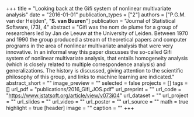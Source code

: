 +++
title = "Looking back at the Gifi system of nonlinear multivariate analysis"
date = "2016-01-01"
publication_types = ["2"]
authors = ["P.G.M. van der Heijden", "**S. van Buuren**"]
publication = "Journal of Statistical Software, (73), 4"
abstract = "Gifi was the nom de plume for a group of researchers led by Jan de Leeuw at the University of Leiden. Between 1970 and 1990 the group produced a stream of theoretical papers and computer programs in the area of nonlinear multivariate analysis that were very innovative. In an informal way this paper discusses the so-called Gifi system of nonlinear multivariate analysis, that entails homogeneity analysis (which is closely related to multiple correspondence analysis) and generalizations. The history is discussed, giving attention to the scientific philosophy of this group, and links to machine learning are indicated."
abstract_short = ""
image_preview = ""
selected = false
projects = []
tags = []
url_pdf = "publications/2016_Gifi_JOS.pdf"
url_preprint = ""
url_code = "https://www.jstatsoft.org/article/view/v073i04"
url_dataset = ""
url_project = ""
url_slides = ""
url_video = ""
url_poster = ""
url_source = ""
math = true
highlight = true
[header]
image = ""
caption = ""
+++
